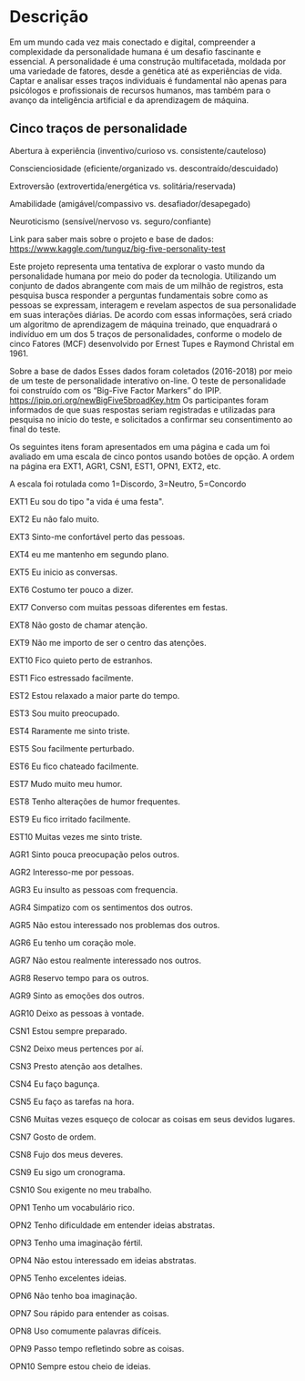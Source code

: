 ﻿# Descrição
Em um mundo cada vez mais conectado e digital, compreender a complexidade da personalidade humana é um desafio fascinante e essencial. A personalidade é uma construção multifacetada, moldada por uma variedade de fatores, desde a genética até as experiências de vida. Captar e analisar esses traços individuais é fundamental não apenas para psicólogos e profissionais de recursos humanos, mas também para o avanço da inteligência artificial e da aprendizagem de máquina.

## Cinco traços de personalidade
Abertura à experiência (inventivo/curioso vs. consistente/cauteloso)

Conscienciosidade (eficiente/organizado vs. descontraído/descuidado)

Extroversão (extrovertida/energética vs. solitária/reservada)

Amabilidade (amigável/compassivo vs. desafiador/desapegado)

Neuroticismo (sensível/nervoso vs. seguro/confiante)

Link para saber mais sobre o projeto e base de dados: https://www.kaggle.com/tunguz/big-five-personality-test

Este projeto representa uma tentativa de explorar o vasto mundo da personalidade humana por meio do poder da tecnologia. Utilizando um conjunto de dados abrangente com mais de um milhão de registros, esta pesquisa busca responder a perguntas fundamentais sobre como as pessoas se expressam, interagem e revelam aspectos de sua personalidade em suas interações diárias. De acordo com essas informações, será criado um algoritmo de aprendizagem de máquina treinado, que enquadrará o indivíduo em um dos 5 traços de personalidades, conforme o modelo de cinco Fatores (MCF) desenvolvido por Ernest Tupes e Raymond Christal em 1961.

Sobre a base de dados
Esses dados foram coletados (2016-2018) por meio de um teste de personalidade interativo on-line. O teste de personalidade foi construído com os “Big-Five Factor Markers” do IPIP. https://ipip.ori.org/newBigFive5broadKey.htm Os participantes foram informados de que suas respostas seriam registradas e utilizadas para pesquisa no início do teste, e solicitados a confirmar seu consentimento ao final do teste.

Os seguintes itens foram apresentados em uma página e cada um foi avaliado em uma escala de cinco pontos usando botões de opção. A ordem na página era EXT1, AGR1, CSN1, EST1, OPN1, EXT2, etc.

A escala foi rotulada como 1=Discordo, 3=Neutro, 5=Concordo

EXT1 Eu sou do tipo "a vida é uma festa".

EXT2 Eu não falo muito.

EXT3 Sinto-me confortável perto das pessoas.

EXT4 eu me mantenho em segundo plano.

EXT5 Eu inicio as conversas.

EXT6 Costumo ter pouco a dizer.

EXT7 Converso com muitas pessoas diferentes em festas.

EXT8 Não gosto de chamar atenção.

EXT9 Não me importo de ser o centro das atenções.

EXT10 Fico quieto perto de estranhos.

EST1 Fico estressado facilmente.

EST2 Estou relaxado a maior parte do tempo.

EST3 Sou muito preocupado.

EST4 Raramente me sinto triste.

EST5 Sou facilmente perturbado.

EST6 Eu fico chateado facilmente.

EST7 Mudo muito meu humor.

EST8 Tenho alterações de humor frequentes.

EST9 Eu fico irritado facilmente.

EST10 Muitas vezes me sinto triste.

AGR1 Sinto pouca preocupação pelos outros.

AGR2 Interesso-me por pessoas.

AGR3 Eu insulto as pessoas com frequencia.

AGR4 Simpatizo com os sentimentos dos outros.

AGR5 Não estou interessado nos problemas dos outros.

AGR6 Eu tenho um coração mole.

AGR7 Não estou realmente interessado nos outros.

AGR8 Reservo tempo para os outros.

AGR9 Sinto as emoções dos outros.

AGR10 Deixo as pessoas à vontade.

CSN1 Estou sempre preparado.

CSN2 Deixo meus pertences por aí.

CSN3 Presto atenção aos detalhes.

CSN4 Eu faço bagunça.

CSN5 Eu faço as tarefas na hora.

CSN6 Muitas vezes esqueço de colocar as coisas em seus devidos lugares.

CSN7 Gosto de ordem.

CSN8 Fujo dos meus deveres.

CSN9 Eu sigo um cronograma.

CSN10 Sou exigente no meu trabalho.

OPN1 Tenho um vocabulário rico.

OPN2 Tenho dificuldade em entender ideias abstratas.

OPN3 Tenho uma imaginação fértil.

OPN4 Não estou interessado em ideias abstratas.

OPN5 Tenho excelentes ideias.

OPN6 Não tenho boa imaginação.

OPN7 Sou rápido para entender as coisas.

OPN8 Uso comumente palavras difíceis.

OPN9 Passo tempo refletindo sobre as coisas.

OPN10 Sempre estou cheio de ideias.